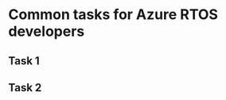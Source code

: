 # Common tasks for Azure RTOS developers

## Task 1

<!-- TODO:  Fill in developer task content for each H2 section, using this pattern:

    H2 heading:  Short description of task (ex:  Create a connection)
    Description:  Text to describe the task.  Include links to ref content on docs.microsoft.com.
    Code block
-->

## Task 2
